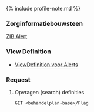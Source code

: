 {% include profile-note.md %}

### Zorginformatiebouwsteen

[ZIB Alert](https://zibs.nl/wiki/Alert-v3.2(2017NL))

### View Definition

* [ViewDefinition voor Alerts](ViewDefinition-Flag.json)

### Request

1. Opvragen (search) definities

    `GET <behandelplan-base>/Flag`
